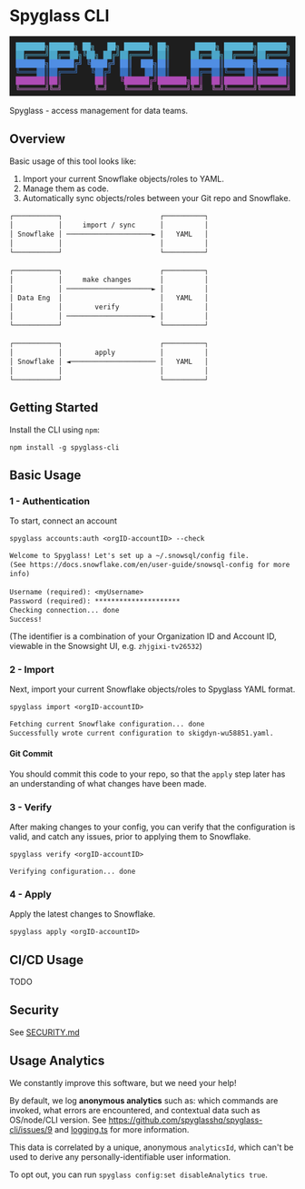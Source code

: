 # Spyglass CLI

![spyglass-cli-logo](./docs/spyglass-cli-logo.png)

Spyglass - access management for data teams.

## Overview

Basic usage of this tool looks like:

1. Import your current Snowflake objects/roles to YAML.
2. Manage them as code.
3. Automatically sync objects/roles between your Git repo and Snowflake.

```
┌───────────┐                        ┌──────────┐
│           │     import / sync      │          │
│ Snowflake │ ─────────────────────► │   YAML   │
│           │                        │          │
└───────────┘                        └──────────┘

┌───────────┐                        ┌──────────┐
│           │     make changes       │          │
│           │ ─────────────────────► │          │
│ Data Eng  │                        │   YAML   │
│           │        verify          │          │
│           │ ─────────────────────► │          │
└───────────┘                        └──────────┘

┌───────────┐                        ┌──────────┐
│           │        apply           │          │
│ Snowflake │ ◄───────────────────── │   YAML   │
│           │                        │          │
└───────────┘                        └──────────┘
```

## Getting Started

Install the CLI using `npm`:

```
npm install -g spyglass-cli
```

## Basic Usage

### 1 - Authentication

To start, connect an account

```
spyglass accounts:auth <orgID-accountID> --check
```

```
Welcome to Spyglass! Let's set up a ~/.snowsql/config file.
(See https://docs.snowflake.com/en/user-guide/snowsql-config for more info)

Username (required): <myUsername>
Password (required): *********************
Checking connection... done
Success!
```

(The identifier is a combination of your Organization ID and Account ID, viewable in the Snowsight UI, e.g. `zhjgixi-tv26532`)

### 2 - Import

Next, import your current Snowflake objects/roles to Spyglass YAML format.

```
spyglass import <orgID-accountID>
```

```
Fetching current Snowflake configuration... done
Successfully wrote current configuration to skigdyn-wu58851.yaml.
```

#### Git Commit

You should commit this code to your repo, so that the `apply` step later has an understanding of what changes have been made.

### 3 - Verify

After making changes to your config, you can verify that the configuration is valid, and catch any issues, prior to applying them to Snowflake.

```
spyglass verify <orgID-accountID>
```

```
Verifying configuration... done
```

### 4 -  Apply

Apply the latest changes to Snowflake.

```
spyglass apply <orgID-accountID>
```

## CI/CD Usage

TODO

## Security

See [SECURITY.md](./SECURITY.md)

## Usage Analytics

We constantly improve this software, but we need your help!

By default, we log **anonymous analytics** such as: which commands are invoked, what errors are encountered, and contextual data such as OS/node/CLI version. See https://github.com/spyglasshq/spyglass-cli/issues/9 and [logging.ts](./src/lib/logging.ts) for more information.

This data is correlated by a unique, anonymous `analyticsId`, which can't be used to derive any personally-identifiable user information.

To opt out, you can run `spyglass config:set disableAnalytics true`.
